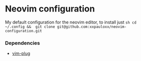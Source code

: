 # Neovim configuration
My default configuration for the neovim editor, to install just ```sh cd ~/.config &&  git clone git@github.com:xxpauloxx/neovim-configuration.git```



### Dependencies

- [vim-plug](https://github.com/junegunn/vim-plug.git)
